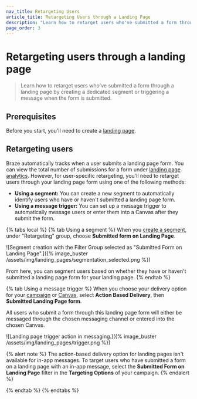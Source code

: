 ```yaml
---
nav_title: Retargeting Users
article_title: Retargeting Users through a Landing Page
description: "Learn how to retarget users who've submitted a form through a landing page."
page_order: 3
---
```


# Retargeting users through a landing page

> Learn how to retarget users who've submitted a form through a landing page by creating a dedicated segment or triggering a message when the form is submitted.

## Prerequisites

Before you start, you'll need to create a [landing page]({{site.baseurl}}/user_guide/engagement_tools/landing_pages/creating_pages/).

## Retargeting users

Braze automatically tracks when a user submits a landing page form. You can view the total number of submissions for a form under [landing page analytics]({{site.baseurl}}/user_guide/engagement_tools/landing_pages/creating_pages/#viewing-analytics). However, for user-specific retargeting, you'll need to retarget users through your landing page form using one of the following methods:

- **Using a segment:** You can create a new segment to automatically identify users who have or haven't submitted a landing page form.
- **Using a message trigger:** You can set up a message trigger to automatically message users or enter them into a Canvas after they submit the form.

{% tabs local %}
{% tab Using a segment %}
When you [create a segment]({{site.baseurl}}/user_guide/engagement_tools/segments/creating_a_segment/), under "Retargeting" group, choose **Submitted form on Landing Page**.

![Segment creation with the Filter Group selected as "Submitted Form on Landing Page".]({% image_buster /assets/img/landing_pages/segmentation_selected.png %})

From here, you can segment users based on whether they have or haven't submitted a landing page form for your landing page.
{% endtab %}

{% tab Using a message trigger %}
When you choose your delivery option for your [campaign]({{site.baseurl}}/user_guide/engagement_tools/campaigns/) or [Canvas]({{site.baseurl}}/user_guide/engagement_tools/canvas/), select **Action Based Delivery**, then **Submitted Landing Page form**.

All users who submit a form through this landing page form will either be messaged through the chosen messaging channel or entered into the chosen Canvas.

![Landing page trigger action in messaging.]({% image_buster /assets/img/landing_pages/trigger.png %})

{% alert note %}
The action-based delivery option for landing pages isn't available for in-app messages. To target users who have submitted a form on a landing page with an in-app message, select the **Submitted Form on Landing Page** filter in the **Targeting Options** of your campaign.
{% endalert %}

{% endtab %}
{% endtabs %}
